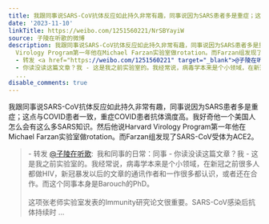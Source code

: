 ```yaml
---
title: 我跟同事说SARS-CoV抗体反应如此持久非常有趣，同事说因为SARS患者多是重症；这点与COVID患者一致，重症COVID患者抗体滴度高。我好奇他一个美国人怎么会有这么多...
date: '2023-11-10'
linkTitle: https://weibo.com/1251560221/NrSBYayiW
source: 子陵在听歌的微博
description: 我跟同事说SARS-CoV抗体反应如此持久非常有趣，同事说因为SARS患者多是重症；这点与COVID患者一致，重症COVID患者抗体滴度高。我好奇他一个美国人怎么会有这么多SARS知识。然后他说Harvard
  Virology Program第一年他在Michael Farzan实验室做rotation。而Farzan组发现了SARS-CoV受体为ACE2。<br><blockquote>
  - 转发 <a href="https://weibo.com/1251560221" target="_blank">@子陵在听歌</a>: 我和同事的日常：同事
  - 你读没读这篇文章？我 - 这是我之前实验室的。我经常说，病毒学本来是个小领域，在新冠之前很多人都做HIV，新冠暴发以后的文章的通讯作者和一作很多都认识，或者还在合作。而这个同事本身是Barouch的PhD。<br><br>这项张老师实验室发表的Immunity研究论文很重要。SARS-CoV感染后抗体持续时
  ...
disable_comments: true
---
```

我跟同事说SARS-CoV抗体反应如此持久非常有趣，同事说因为SARS患者多是重症；这点与COVID患者一致，重症COVID患者抗体滴度高。我好奇他一个美国人怎么会有这么多SARS知识。然后他说Harvard Virology Program第一年他在Michael Farzan实验室做rotation。而Farzan组发现了SARS-CoV受体为ACE2。<br><blockquote> - 转发 <a href="https://weibo.com/1251560221" target="_blank">@子陵在听歌</a>: 我和同事的日常：同事 - 你读没读这篇文章？我 - 这是我之前实验室的。我经常说，病毒学本来是个小领域，在新冠之前很多人都做HIV，新冠暴发以后的文章的通讯作者和一作很多都认识，或者还在合作。而这个同事本身是Barouch的PhD。<br><br>这项张老师实验室发表的Immunity研究论文很重要。SARS-CoV感染后抗体持续时 ...